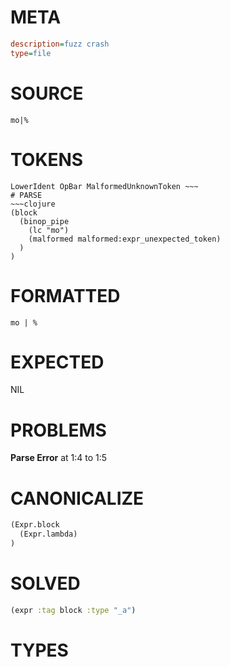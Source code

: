 # META
~~~ini
description=fuzz crash
type=file
~~~
# SOURCE
~~~roc
mo|%
~~~
# TOKENS
~~~text
LowerIdent OpBar MalformedUnknownToken ~~~
# PARSE
~~~clojure
(block
  (binop_pipe
    (lc "mo")
    (malformed malformed:expr_unexpected_token)
  )
)
~~~
# FORMATTED
~~~roc
mo | %
~~~
# EXPECTED
NIL
# PROBLEMS
**Parse Error**
at 1:4 to 1:5

# CANONICALIZE
~~~clojure
(Expr.block
  (Expr.lambda)
)
~~~
# SOLVED
~~~clojure
(expr :tag block :type "_a")
~~~
# TYPES
~~~roc
~~~
